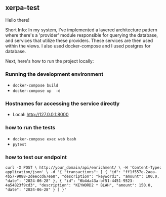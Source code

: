 ## xerpa-test
Hello there!

Short Info:
In my system, I've implemented a layered architecture pattern where there's a 'provider' module responsible for querying the database, and services that utilize these providers. These services are then used within the views. I also used docker-compose and I used postgres for database.

Next, here's how to run the project locally:
### Running the development environment

* `docker-compose build `
* `docker-compose up  -d`


### Hostnames for accessing the service directly

* Local: http://127.0.0.1:8000

### how to run the tests
* `docker-compose exec web bash`
* `pytest`

### how to test our endpoint
`curl -X POST \
  http://your_domain/api/enrichment/ \
  -H 'Content-Type: application/json' \
  -d '{
    "transactions": [
      {
        "id": "ff1f557e-2aea-4b57-9088-2deeccd67e68",
        "description": "keyword1",
        "amount": 100.0,
        "date": "2024-06-28"
      },
      {
        "id": "6b4da43a-bf51-4451-9523-4a54823f9cd3",
        "description": "KEYWORD2 * BLAH",
        "amount": 150.0,
        "date": "2024-06-28"
      }
    ]
  }'
`

